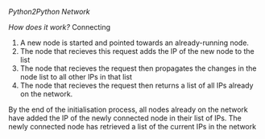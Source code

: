 *Python2Python Network*

_How does it work?_
Connecting
1. A new node is started and pointed towards an already-running node.
2. The node that recieves this request adds the IP of the new node to the list
3. The node that recieves the request then propagates the changes in the node list to all other IPs in that list
4. The node that recieves the request then returns a list of all IPs already on the network.

By the end of the initialisation process, all nodes already on the network have added the IP of the newly connected node in their list of IPs. The newly connected node has retrieved a list of the current IPs in the network
    
 
